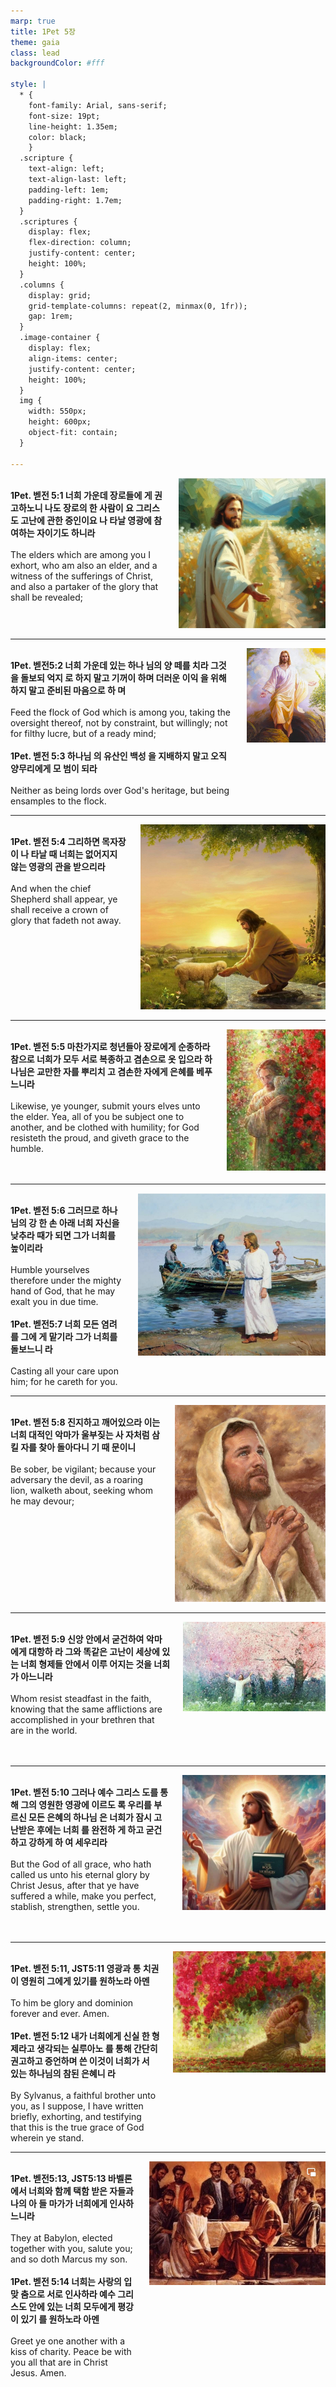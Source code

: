 ```yaml
---
marp: true
title: 1Pet 5장
theme: gaia
class: lead
backgroundColor: #fff

style: |
  * {
    font-family: Arial, sans-serif;
    font-size: 19pt;
    line-height: 1.35em;
    color: black;
    }
  .scripture {
    text-align: left;
    text-align-last: left;
    padding-left: 1em;
    padding-right: 1.7em;
  }
  .scriptures {
    display: flex;
    flex-direction: column;
    justify-content: center;
    height: 100%;
  }
  .columns {
    display: grid;
    grid-template-columns: repeat(2, minmax(0, 1fr));
    gap: 1rem;
  }
  .image-container {
    display: flex;
    align-items: center;
    justify-content: center;
    height: 100%;
  }
  img {
    width: 550px;
    height: 600px;
    object-fit: contain;
  }

---
```


<div class="columns">
  <div class="scriptures">
    <br>
    <div class="scripture">
      <b>1Pet. 벧전 5:1 너희 가운데 장로들에 게 권고하노니 나도 장로의 한 사람이 요 그리스도 고난에 관한 증인이요 나 타날 영광에 참여하는 자이기도 하니라 
      </b>
    </div>
    <br>
    <div class="scripture">The elders which are among you I exhort, who am also an elder, and a witness of the sufferings of Christ, and also a partaker of the glory that shall be revealed; 
    </div>
    <br>
    <div class="scripture">
      <b>
      </b>
    </div>
    <br>
    <div class="scripture">
    </div>         
  </div>
  <div class="image-container">
    <img src='../../pictures/picture_97.jpg'>
  </div>
</div>

---

<div class="columns">
  <div class="scriptures">
    <br>
    <div class="scripture">
      <b>1Pet. 벧전5:2 너희 가운데 있는 하나 님의 양 떼를 치라 그것을 돌보되 억지 로 하지 말고 기꺼이 하며 더러운 이익 을 위해 하지 말고 준비된 마음으로 하 며 
      </b>
    </div>
    <br>
    <div class="scripture">Feed the flock of God which is among you, taking the oversight thereof, not by constraint, but willingly; not for filthy lucre, but of a ready mind; 
    </div>
    <br>
    <div class="scripture">
      <b>1Pet. 벧전 5:3 하나님 의 유산인 백성 을 지배하지 말고 오직 양무리에게 모 범이 되라 
      </b>
    </div>
    <br>
    <div class="scripture">Neither as being lords over God's heritage, but being ensamples to the flock. 
    </div>         
  </div>
  <div class="image-container">
    <img src='../../pictures/picture_142.jpg'>
  </div>
</div>

---

<div class="columns">
  <div class="scriptures">
    <br>
    <div class="scripture">
      <b>1Pet. 벧전 5:4 그리하면 목자장이 나 타날 때 너희는 없어지지 않는 영광의 관을 받으리라 
      </b>
    </div>
    <br>
    <div class="scripture">And when the chief Shepherd shall appear, ye shall receive a crown of glory that fadeth not away. 
    </div>
    <br>
    <div class="scripture">
      <b>
      </b>
    </div>
    <br>
    <div class="scripture">
    </div>         
  </div>
  <div class="image-container">
    <img src='../../pictures/picture_41.jpg'>
  </div>
</div>

---

<div class="columns">
  <div class="scriptures">
    <br>
    <div class="scripture">
      <b>1Pet. 벧전 5:5 마찬가지로 청년들아 장로에게 순종하라 참으로 너희가 모두 서로 복종하고 겸손으로 옷 입으라 하나님은 교만한 자를 뿌리치 고 겸손한 자에게 은혜를 베푸느니라 
      </b>
    </div>
    <br>
    <div class="scripture">Likewise, ye younger, submit yours elves unto the elder. Yea, all of you be subject one to another, and be clothed with humility; for God resisteth the proud, and giveth grace to the humble. 
    </div>
    <br>
    <div class="scripture">
      <b>
      </b>
    </div>
    <br>
    <div class="scripture">
    </div>         
  </div>
  <div class="image-container">
    <img src='../../pictures/picture_102.jpg'>
  </div>
</div>

---

<div class="columns">
  <div class="scriptures">
    <br>
    <div class="scripture">
      <b>1Pet. 벧전 5:6 그러므로 하나님의 강 한 손 아래 너희 자신을 낮추라 때가 되면 그가 너희를 높이리라 
      </b>
    </div>
    <br>
    <div class="scripture">Humble yourselves therefore under the mighty hand of God, that he may exalt you in due time. 
    </div>
    <br>
    <div class="scripture">
      <b>1Pet. 벧전5:7 너희 모든 염려를 그에 게 맡기라 그가 너희를 돌보느니 라 
      </b>
    </div>
    <br>
    <div class="scripture">Casting all your care upon him; for he careth for you. 
    </div>         
  </div>
  <div class="image-container">
    <img src='../../pictures/picture_78.jpg'>
  </div>
</div>

---

<div class="columns">
  <div class="scriptures">
    <br>
    <div class="scripture">
      <b>1Pet. 벧전 5:8 진지하고 깨어있으라 이는 너희 대적인 악마가 울부짖는 사 자처럼 삼킬 자를 찾아 돌아다니 기 때 문이니 
      </b>
    </div>
    <br>
    <div class="scripture">Be sober, be vigilant; because your adversary the devil, as a roaring lion, walketh about, seeking whom he may devour; 
    </div>
    <br>
    <div class="scripture">
      <b>
      </b>
    </div>
    <br>
    <div class="scripture">
    </div>         
  </div>
  <div class="image-container">
    <img src='../../pictures/picture_38.jpg'>
  </div>
</div>

---

<div class="columns">
  <div class="scriptures">
    <br>
    <div class="scripture">
      <b>1Pet. 벧전 5:9 신앙 안에서 굳건하여 악마에게 대항하 라 그와 똑같은 고난이 세상에 있는 너희 형제들 안에서 이루 어지는 것을 너희가 아느니라 
      </b>
    </div>
    <br>
    <div class="scripture">Whom resist steadfast in the faith, knowing that the same afflictions are accomplished in your brethren that are in the world. 
    </div>
    <br>
    <div class="scripture">
      <b>
      </b>
    </div>
    <br>
    <div class="scripture">
    </div>         
  </div>
  <div class="image-container">
    <img src='../../pictures/picture_69.jpg'>
  </div>
</div>

---

<div class="columns">
  <div class="scriptures">
    <br>
    <div class="scripture">
      <b>1Pet. 벧전 5:10 그러나 예수 그리스 도를 통해 그의 영원한 영광에 이르도 록 우리를 부르신 모든 은혜의 하나님 은 너희가 잠시 고난받은 후에는 너희 를 완전하 게 하고 굳건하고 강하게 하 여 세우리라 
      </b>
    </div>
    <br>
    <div class="scripture">But the God of all grace, who hath called us unto his eternal glory by Christ Jesus, after that ye have suffered a while, make you perfect, stablish, strengthen, settle you. 
    </div>
    <br>
    <div class="scripture">
      <b>
      </b>
    </div>
    <br>
    <div class="scripture">
    </div>         
  </div>
  <div class="image-container">
    <img src='../../pictures/picture_95.jpg'>
  </div>
</div>

---

<div class="columns">
  <div class="scriptures">
    <br>
    <div class="scripture">
      <b>1Pet. 벧전 5:11, JST5:11 영광과 통 치권이 영원히 그에게 있기를 원하노라 아멘 
      </b>
    </div>
    <br>
    <div class="scripture">To him be glory and dominion forever and ever. Amen. 
    </div>
    <br>
    <div class="scripture">
      <b>1Pet. 벧전 5:12 내가 너희에게 신실 한 형제라고 생각되는 실루아노 를 통해 간단히 권고하고 증언하며 쓴 이것이 너희가 서 있는 하나님의 참된 은혜니 라 
      </b>
    </div>
    <br>
    <div class="scripture">By Sylvanus, a faithful brother unto you, as I suppose, I have written briefly, exhorting, and testifying that this is the true grace of God wherein ye stand. 
    </div>         
  </div>
  <div class="image-container">
    <img src='../../pictures/picture_66.jpg'>
  </div>
</div>

---

<div class="columns">
  <div class="scriptures">
    <br>
    <div class="scripture">
      <b>1Pet. 벧전5:13, JST5:13 바벨론에서 너희와 함께 택함 받은 자들과 나의 아 들 마가가 너희에게 인사하느니라 
      </b>
    </div>
    <br>
    <div class="scripture">They at Babylon, elected together with you, salute you; and so doth Marcus my son. 
    </div>
    <br>
    <div class="scripture">
      <b>1Pet. 벧전 5:14 너희는 사랑의 입맞 춤으로 서로 인사하라 예수 그리스도 안에 있는 너희 모두에게 평강이 있기 를 원하노라 아멘 
      </b>
    </div>
    <br>
    <div class="scripture">Greet ye one another with a kiss of charity. Peace be with you all that are in Christ Jesus. Amen.
    </div>         
  </div>
  <div class="image-container">
    <img src='../../pictures/picture_85.jpg'>
  </div>
</div>

